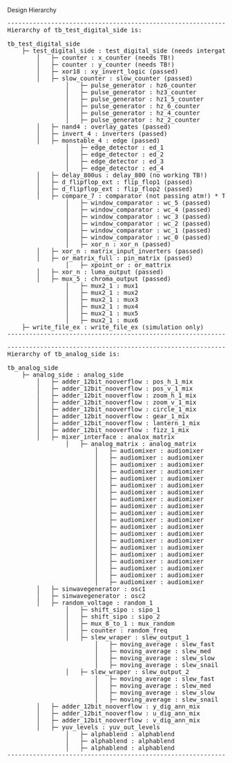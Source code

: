 Design Hierarchy
<pre>
-------------------------------------------------------------
Hierarchy of tb_test_digital_side is:

tb_test_digital_side
    ├─ test_digital_side : test_digital_side (needs intergation TB?)
        │   ├─ counter : x_counter (needs TB!)
        │   ├─ counter : y_counter (needs TB!)
        │   ├─ xor18 : xy_invert_logic (passed)
        │   ├─ slow_counter : slow_counter (passed)
                │   ├─ pulse_generator : hz6_counter 
                │   ├─ pulse_generator : hz3_counter
                │   ├─ pulse_generator : hz1_5_counter
                │   ├─ pulse_generator : hz_6_counter
                │   ├─ pulse_generator : hz_4_counter
                │   ├─ pulse_generator : hz_2_counter
        │   ├─ nand4 : overlay_gates (passed)
        │   ├─ invert_4 : inverters (passed)
        │   ├─ monstable_4 : edge (passed)
                │   ├─ edge_detector : ed_1 
                │   ├─ edge_detector : ed_2
                │   ├─ edge_detector : ed_3
                │   ├─ edge_detector : ed_4
        │   ├─ delay_800us : delay_800 (no working TB!)
        │   ├─ d_flipflop_ext : flip_flop1 (passed)
        │   ├─ d_flipflop_ext : flip_flop2 (passed)
        │   ├─ compare_7 : comparator (not passing atm!) * THE COMPARITORS OUTPUTS HAVE OVERLAPS look for > vs >=
                │   ├─ window_comparator : wc_5 (passed)
                │   ├─ window_comparator : wc_4 (passed)
                │   ├─ window_comparator : wc_3 (passed)
                │   ├─ window_comparator : wc_2 (passed)
                │   ├─ window_comparator : wc_1 (passed)
                │   ├─ window_comparator : wc_0 (passed)
                │   ├─ xor_n : xor_n (passed)
        │   ├─ xor_n : matrix_input_inverters (passed)
        │   ├─ or_matrix_full : pin_matrix (passed)
                │   ├─ xpoint_or : or_mattrix 
        │   ├─ xor_n : luma_output (passed)
        │   ├─ mux_5 : chroma_output (passed)
                │   ├─ mux2_1 : mux1 
                │   ├─ mux2_1 : mux2
                │   ├─ mux2_1 : mux3
                │   ├─ mux2_1 : mux4
                │   ├─ mux2_1 : mux5
                │   ├─ mux2_1 : mux6
    ├─ write_file_ex : write_file_ex (simulation only)
-------------------------------------------------------------
</pre>
<pre>
-------------------------------------------------------------
Hierarchy of tb_analog_side is:

tb_analog_side
    ├─ analog_side : analog_side 
        │   ├─ adder_12bit_nooverflow : pos_h_1_mix 
        │   ├─ adder_12bit_nooverflow : pos_v_1_mix
        │   ├─ adder_12bit_nooverflow : zoom_h_1_mix
        │   ├─ adder_12bit_nooverflow : zoom_v_1_mix
        │   ├─ adder_12bit_nooverflow : circle_1_mix
        │   ├─ adder_12bit_nooverflow : gear_1_mix
        │   ├─ adder_12bit_nooverflow : lantern_1_mix
        │   ├─ adder_12bit_nooverflow : fizz_1_mix
        │   ├─ mixer_interface : analox_matrix
                │   ├─ analog_matrix : analog_matrix 
                        │   ├─ audiomixer : audiomixer 
                        │   ├─ audiomixer : audiomixer
                        │   ├─ audiomixer : audiomixer
                        │   ├─ audiomixer : audiomixer
                        │   ├─ audiomixer : audiomixer
                        │   ├─ audiomixer : audiomixer
                        │   ├─ audiomixer : audiomixer
                        │   ├─ audiomixer : audiomixer
                        │   ├─ audiomixer : audiomixer
                        │   ├─ audiomixer : audiomixer
                        │   ├─ audiomixer : audiomixer
                        │   ├─ audiomixer : audiomixer
                        │   ├─ audiomixer : audiomixer
                        │   ├─ audiomixer : audiomixer
                        │   ├─ audiomixer : audiomixer
                        │   ├─ audiomixer : audiomixer
                        │   ├─ audiomixer : audiomixer
                        │   ├─ audiomixer : audiomixer
                        │   ├─ audiomixer : audiomixer
                        │   ├─ audiomixer : audiomixer
        │   ├─ sinwavegenerator : osc1 
        │   ├─ sinwavegenerator : osc2
        │   ├─ random_voltage : random_1
                │   ├─ shift_sipo : sipo_1 
                │   ├─ shift_sipo : sipo_2
                │   ├─ mux_8_to_1 : mux_random
                │   ├─ counter : random_freq
                │   ├─ slew_wraper : slew_output_1
                        │   ├─ moving_average : slew_fast 
                        │   ├─ moving_average : slew_med
                        │   ├─ moving_average : slew_slow
                        │   ├─ moving_average : slew_snail
                │   ├─ slew_wraper : slew_output_2 
                        │   ├─ moving_average : slew_fast 
                        │   ├─ moving_average : slew_med
                        │   ├─ moving_average : slew_slow
                        │   ├─ moving_average : slew_snail
        │   ├─ adder_12bit_nooverflow : y_dig_ann_mix 
        │   ├─ adder_12bit_nooverflow : u_dig_ann_mix
        │   ├─ adder_12bit_nooverflow : v_dig_ann_mix
        │   ├─ yuv_levels : yuv_out_levels
                │   ├─ alphablend : alphablend 
                │   ├─ alphablend : alphablend
                │   ├─ alphablend : alphablend
-------------------------------------------------------------
</pre>
